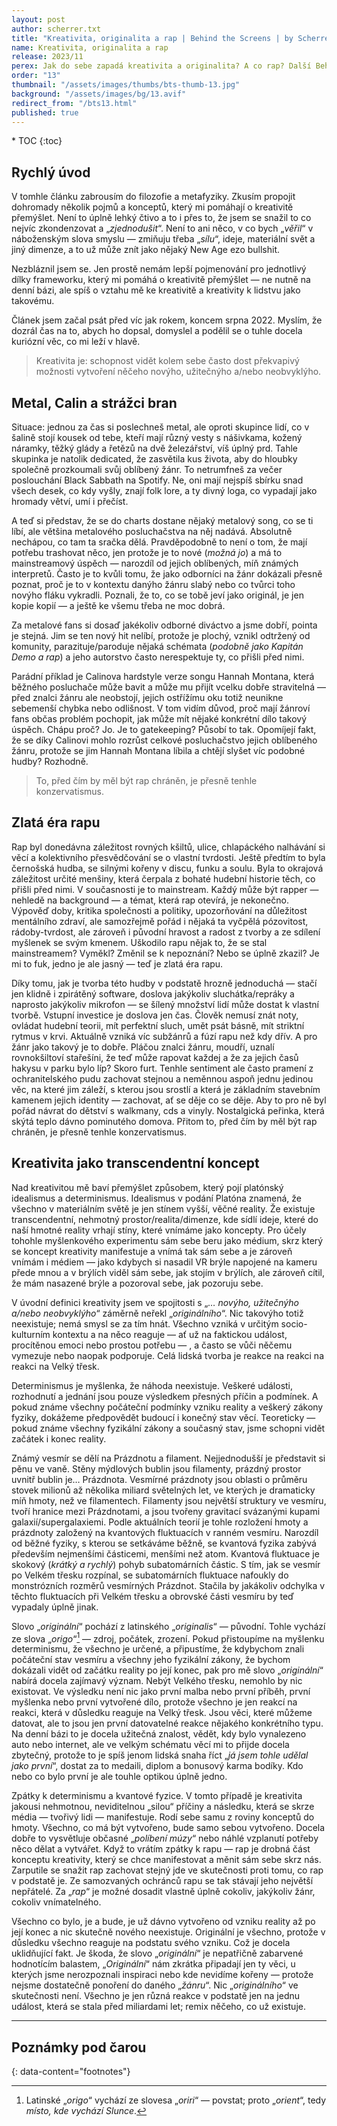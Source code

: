 ```yaml
---
layout: post
author: scherrer.txt
title: "Kreativita, originalita a rap | Behind the Screens | by Scherrer.txt"
name: Kreativita, originalita a rap
release: 2023/11
perex: Jak do sebe zapadá kreativita a originalita? A co rap? Další Behind the Screens! Držte si klobouky, we are going metaphysical!
order: "13"
thumbnail: "/assets/images/thumbs/bts-thumb-13.jpg"
background: "/assets/images/bg/13.avif"
redirect_from: "/bts13.html"
published: true
---
```


<div id="toc"></div>
* TOC
{:toc}

## Rychlý úvod
V tomhle článku zabrousím do filozofie a metafyziky. Zkusím propojit dohromady několik pojmů a konceptů, který mi pomáhají o kreativitě přemýšlet. Není to úplně lehký čtivo a to i přes to, že jsem se snažil to co nejvíc zkondenzovat a „_zjednodušit_“. Není to ani něco, v co bych „_věřil_“ v náboženským slova smyslu — zmiňuju třeba „_sílu_“, ideje, materiální svět a jiný dimenze, a to už může znít jako nějaký New Age ezo bullshit.

Nezbláznil jsem se. Jen prostě nemám lepší pojmenování pro jednotlivý dílky frameworku, který mi pomáhá o kreativitě přemýšlet — ne nutně na denní bázi, ale spíš o vztahu mě ke kreativitě a kreativity k lidstvu jako takovému.

Článek jsem začal psát před víc jak rokem, koncem srpna 2022. Myslím, že dozrál čas na to, abych ho dopsal, domyslel a podělil se o tuhle docela kuriózní věc, co mi leží v hlavě.

>Kreativita je: schopnost vidět kolem sebe často dost překvapivý možnosti vytvoření něčeho novýho, užitečnýho a/nebo neobvyklýho.

## Metal, Calin a strážci bran
Situace: jednou za čas si poslechneš metal, ale oproti skupince lidí, co v šalině stojí kousek od tebe, kteří mají různý vesty s nášivkama, kožený náramky, těžký glády a řetězů na dvě železářství, víš úplný prd. Tahle skupinka je natolik dedicated, že zasvětila kus života, aby do hloubky společně prozkoumali svůj oblíbený žánr. To netrumfneš za večer poslouchání Black Sabbath na Spotify. Ne, oni mají nejspíš sbírku snad všech desek, co kdy vyšly, znají folk lore, a ty divný loga, co vypadají jako hromady větví, umí i přečíst.

A teď si představ, že se do charts dostane nějaký metalový song, co se ti líbí, ale většina metalového posluchačstva na něj nadává. Absolutně nechápou, co tam ta sračka dělá. Pravděpodobně to není o tom, že mají potřebu trashovat něco, jen protože je to nové (_možná jo_) a má to mainstreamový úspěch — narozdíl od jejich oblíbených, míň známých interpretů. Často je to kvůli tomu, že jako odborníci na žánr dokázali přesně poznat, proč je to v kontextu danýho žánru slabý nebo co tvůrci toho novýho fláku vykradli. Poznali, že to, co se tobě jeví jako originál, je jen kopie kopií — a ještě ke všemu třeba ne moc dobrá.

Za metalové fans si dosaď jakékoliv odborné diváctvo a jsme dobří, pointa je stejná. Jim se ten nový hit nelíbí, protože je plochý, vznikl odtržený od komunity, parazituje/paroduje nějaká schémata (_podobně jako Kapitán Demo a rap_) a jeho autorstvo často nerespektuje ty, co přišli před nimi.

Parádní příklad je Calinova hardstyle verze songu Hannah Montana, která běžného posluchače může bavit a může mu přijít vcelku dobře stravitelná — před znalci žánru ale neobstojí, jejich ostřížímu oku totiž neunikne sebemenší chybka nebo odlišnost. V tom vidím důvod, proč mají žánroví fans občas problém pochopit, jak může mít nějaké konkrétní dílo takový úspěch. Chápu proč? Jo. Je to gatekeeping? Působí to tak. Opomíjejí fakt, že se díky Calinovi mohlo rozrůst celkové posluchačstvo jejich oblíbeného žánru, protože se jim Hannah Montana líbila a chtějí slyšet víc podobné hudby? Rozhodně.

>To, před čím by měl být rap chráněn, je přesně tenhle konzervatismus.

## Zlatá éra rapu
Rap byl donedávna záležitost rovných kšiltů, ulice, chlapáckého nalhávání si věcí a kolektivního přesvědčování se o vlastní tvrdosti. Ještě předtím to byla černošská hudba, se silnými kořeny v discu, funku a soulu. Byla to okrajová záležitost určité menšiny, která čerpala z bohaté hudební historie těch, co přišli před nimi. V současnosti je to mainstream. Každý může být rapper — nehledě na background — a témat, která rap otevírá, je nekonečno. Výpověď doby, kritika společnosti a politiky, upozorňování na důležitost mentálního zdraví, ale samozřejmě pořád i nějaká ta vyčpělá pózovitost, rádoby-tvrdost, ale zároveň i původní hravost a radost z tvorby a ze sdílení myšlenek se svým kmenem. Uškodilo rapu nějak to, že se stal mainstreamem? Vyměkl? Změnil se k nepoznání? Nebo se úplně zkazil? Je mi to fuk, jedno je ale jasný — teď je zlatá éra rapu.

Díky tomu, jak je tvorba této hudby v podstatě hrozně jednoduchá — stačí jen klidně i zpirátěný software, doslova jakýkoliv sluchátka/repráky a naprosto jakýkoliv mikrofon — se šílený množství lidí může dostat k vlastní tvorbě. Vstupní investice je doslova jen čas. Člověk nemusí znát noty, ovládat hudební teorii, mít perfektní sluch, umět psát básně, mít striktní rytmus v krvi. Aktuálně vzniká víc subžánrů a fúzí rapu než kdy dřív. A pro žánr jako takový je to dobře. Pláčou znalci žánru, moudří, uznalí rovnokšiltoví stařešíni, že teď může rapovat každej a že za jejich časů hakysu v parku bylo líp? Skoro furt. Tenhle sentiment ale často pramení z ochranitelského pudu zachovat stejnou a neměnnou aspoň jednu jedinou věc, na které jim záleží, s kterou jsou srostlí a která je základním stavebním kamenem jejich identity — zachovat, ať se děje co se děje. Aby to pro ně byl pořád návrat do dětství s walkmany, cds a vinyly. Nostalgická peřinka, která skýtá teplo dávno pominutého domova. Přitom to, před čím by měl být rap chráněn, je přesně tenhle konzervatismus.

## Kreativita jako transcendentní koncept
Nad kreativitou mě baví přemýšlet způsobem, který pojí platónský idealismus a determinismus.
Idealismus v podání Platóna znamená, že všechno v materiálním světě je jen stínem vyšší, věčné reality. Že existuje transcendentní, nehmotný prostor/realita/dimenze, kde sídlí ideje, které do naší hmotné reality vrhají stíny, které vnímáme jako koncepty. Pro účely tohohle myšlenkového experimentu sám sebe beru jako médium, skrz který se koncept kreativity manifestuje a vnímá tak sám sebe a je zároveň vnímám i médiem — jako kdybych si nasadil VR brýle napojené na kameru přede mnou a v brýlích viděl sám sebe, jak stojím v brýlích, ale zároveň cítil, že mám nasazené brýle a pozoroval sebe, jak pozoruju sebe.

V úvodní definici kreativity jsem ve spojitosti s „_… novýho, užitečnýho a/nebo neobvyklýho_“ záměrně neřekl „_originálního_“. Nic takovýho totiž neexistuje; nemá smysl se za tím hnát. Všechno vzniká v určitým socio-kulturním kontextu a na něco reaguje — ať už na faktickou událost, procítěnou emoci nebo prostou potřebu — , a často se vůči něčemu vymezuje nebo naopak podporuje. Celá lidská tvorba je reakce na reakci na reakci na Velký třesk.

Determinismus je myšlenka, že náhoda neexistuje. Veškeré události, rozhodnutí a jednání jsou pouze výsledkem přesných příčin a podmínek. A pokud známe všechny počáteční podmínky vzniku reality a veškerý zákony fyziky, dokážeme předpovědět budoucí i konečný stav věcí. Teoreticky — pokud známe všechny fyzikální zákony a současný stav, jsme schopni vidět začátek i konec reality.

Známý vesmír se dělí na Prázdnotu a filament. Nejjednodušší je představit si pěnu ve vaně. Stěny mýdlových bublin jsou filamenty, prázdný prostor uvnitř bublin je… Prázdnota. Vesmírné prázdnoty jsou oblasti o průměru stovek milionů až několika miliard světelných let, ve kterých je dramaticky míň hmoty, než ve filamentech. Filamenty jsou největší struktury ve vesmíru, tvoří hranice mezi Prázdnotami, a jsou tvořeny gravitací svázanými kupami galaxií/supergalaxiemi. Podle aktuálních teorií je tohle rozložení hmoty a prázdnoty založený na kvantových fluktuacích v ranném vesmíru. Narozdíl od běžné fyziky, s kterou se setkáváme běžně, se kvantová fyzika zabývá především nejmenšími částicemi, menšími než atom. Kvantová fluktuace je skokový (_krátký a rychlý_) pohyb subatomárních částic. S tím, jak se vesmír po Velkém třesku rozpínal, se subatomárních fluktuace nafoukly do monstrózních rozměrů vesmírných Prázdnot. Stačila by jakákoliv odchylka v těchto fluktuacích při Velkém třesku a obrovské části vesmíru by teď vypadaly úplně jinak.

Slovo „_originální_“ pochází z latinského „_originalis_“ — původní. Tohle vychází ze slova „_origo_“[^1] — zdroj, počátek, zrození. Pokud přistoupíme na myšlenku determinismu, že všechno je určené, a připustíme, že kdybychom znali počáteční stav vesmíru a všechny jeho fyzikální zákony, že bychom dokázali vidět od začátku reality po její konec, pak pro mě slovo „_originální_“ nabírá docela zajímavý význam. Nebýt Velkého třesku, nemohlo by nic existovat. Ve výsledku není nic jako první malba nebo první příběh, první myšlenka nebo první vytvořené dílo, protože všechno je jen reakcí na reakci, která v důsledku reaguje na Velký třesk. Jsou věci, které můžeme datovat, ale to jsou jen první datovatelné reakce nějakého konkrétního typu. Na denní bázi to je docela užitečná znalost, vědět, kdy bylo vynalezeno auto nebo internet, ale ve velkým schématu věcí mi to přijde docela zbytečný, protože to je spíš jenom lidská snaha říct „_já jsem tohle udělal jako první_“, dostat za to medaili, diplom a bonusový karma bodíky. Kdo nebo co bylo první je ale touhle optikou úplně jedno.

Zpátky k determinismu a kvantové fyzice. V tomto případě je kreativita jakousi nehmotnou, neviditelnou „silou“ příčiny a následku, která se skrze média — tvořivý lidi — manifestuje. Rodí sebe samu z roviny konceptů do hmoty. Všechno, co má být vytvořeno, bude samo sebou vytvořeno. Docela dobře to vysvětluje občasné „_políbení múzy_“ nebo náhlé vzplanutí potřeby něco dělat a vytvářet. Když to vrátím zpátky k rapu — rap je drobná část konceptu kreativity, který se chce manifestovat a měnit sám sebe skrz nás. Zarputile se snažit rap zachovat stejný jde ve skutečnosti proti tomu, co rap v podstatě je. Ze samozvaných ochránců rapu se tak stávají jeho největší nepřátelé. Za „_rap_“ je možné dosadit vlastně úplně cokoliv, jakýkoliv žánr, cokoliv vnímatelného.

Všechno co bylo, je a bude, je už dávno vytvořeno od vzniku reality až po její konec a nic skutečně nového neexistuje. Originální je všechno, protože v důsledku všechno reaguje na podstatu svého vzniku. Což je docela uklidňující fakt. Je škoda, že slovo „_originální_“ je nepatřičně zabarvené hodnotícím balastem, „_Originální_“ nám zkrátka připadají jen ty věci, u kterých jsme nerozpoznali inspiraci nebo kde nevidíme kořeny — protože nejsme dostatečně ponoření do daného „_žánru_“. Nic „_originálního_“ ve skutečnosti není. Všechno je jen různá reakce v podstatě jen na jednu událost, která se stala před miliardami let; remix něčeho, co už existuje.

---

## Poznámky pod čarou

{: data-content="footnotes"}
[^1]: Latinské „_origo_“ vychází ze slovesa „_oriri_“ — povstat; proto „_orient_“, tedy _místo, kde vychází Slunce_.
